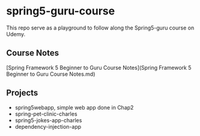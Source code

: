 # spring5-guru-course
This repo serve as a playground to follow along the Spring5-guru course on Udemy.


## Course Notes
[Spring Framework 5 Beginner to Guru Course Notes](Spring Framework 5 Beginner to Guru Course Notes.md)

## Projects
 - spring5webapp, simple web app done in Chap2
 - spring-pet-clinic-charles
 - spring5-jokes-app-charles
 - dependency-injection-app
